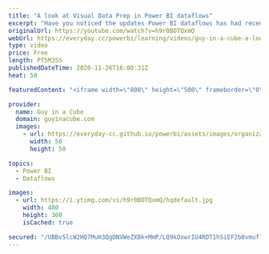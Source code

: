 ```yaml
---
title: "A look at Visual Data Prep in Power BI dataflows"
excerpt: "Have you noticed the updates Power BI dataflows has had recently? Patrick explores Visual Data Prep which helps you craft your transforms in Power Query Online.  Blog: https://powerbi.microsoft.com/blog/announcing-visual-data-prep-public-preview-diagram-view-in-power-query/  📢 Become a member: https://guyinacu.be/membership"
originalUrl: https://youtube.com/watch?v=h9r0BOTQxmQ
webUrl: https://everyday.cc/powerbi/learning/videos/guy-in-a-cube-a-look-at-visual-data-prep-in-power-bi-dataflows/
type: video
price: Free
length: PT5M35S
publishedDateTime: 2020-11-26T16:00:31Z
heat: 50

featuredContent: "<iframe width=\"800\" height=\"500\" frameborder=\"0\" src=\"https://www.youtube.com/embed/h9r0BOTQxmQ\" allow=\"accelerometer; autoplay; encrypted-media; gyroscope; picture-in-picture\" allowfullscreen></iframe>"

provider:
  name: Guy in a Cube
  domain: guyinacube.com
  images:
    - url: https://everyday-cc.github.io/powerbi/assets/images/organizations/guyinacube.com-50x50.jpg
      width: 50
      height: 50

topics:
  - Power BI
  - Dataflows

images:
  - url: https://i.ytimg.com/vi/h9r0BOTQxmQ/hqdefault.jpg
    width: 480
    height: 360
    isCached: true

secured: "/UBBv5lcW2HQ7MuH3QgDNVWeZXBk+MmP/LQ9kOxwrIU4RDT1hSiEF2b0vmuflWP2ljLJHDNIrHDITs4xvmASmiMIlBS2uPkDwF56GYLYPCl2v6a15r3ZAsv3YDA02gTHUeEW4D5TKVaMLqgsEKuYakNUYdIMxK3sU8wDs5IJ5baupTFkjPn7Zmx9eAaBonwyPuTLmtN30mBIaDewJmFd2nKBxCxH1H3l4rrKLoRvdpjK75PGJFLx74xUZ7FrQ4z8idrxKXKT1l65HgWG2i7Ic4qdb7ePIAx5GsItdwx6dlCa95pUkvEj2M9Jfb3i9HF44EGDuZzs7Fyso/xgktsPVUC4tPvHkpy0jGWwmE/YgfFR4lQ6Lir+5hSz4Yx/eQsS+otKVEm9cdtDqS7VNe8DEMsXnq/kt178NKsYqJL9JtU=;OQiH/91B9rf/Dmre+UuX9A=="
---
```



